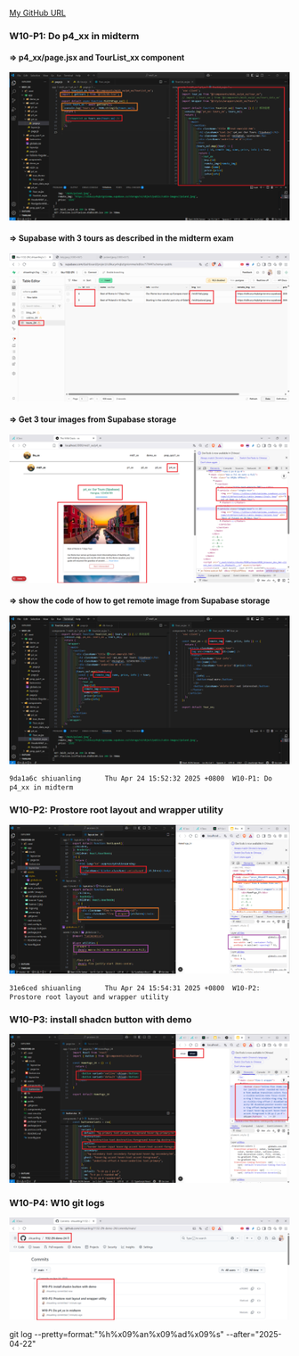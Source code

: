 [My GitHub URL](https://github.com/shiuanling/1132-2N-demo-24.git)

### W10-P1: Do p4_xx in midterm
 
#### => p4_xx/page.jsx and TourList_xx component
 
![](w10-p1-1.png)
 
#### => Supabase with 3 tours as described in the midterm exam
 
![](w10-p1-2.png)
 
#### => Get 3 tour images from Supabase storage
 
![](w10-p1-3.png)
 
#### => show the code of how to get remote image from Supabase storage
 
![](w10-p1-4.png)
```
9da1a6c shiuanling      Thu Apr 24 15:52:32 2025 +0800  W10-P1: Do p4_xx in midterm
```
### W10-P2: Prostore root layout and wrapper utility
![](w10-p2.png)
```
31e6ced shiuanling      Thu Apr 24 15:54:31 2025 +0800  W10-P2: Prostore root layout and wrapper utility
```

### W10-P3: install shadcn button with demo
![](w10-p3.png)

### W10-P4: W10 git logs
![](w10-p4.png)

git log --pretty=format:"%h%x09%an%x09%ad%x09%s" --after="2025-04-22"